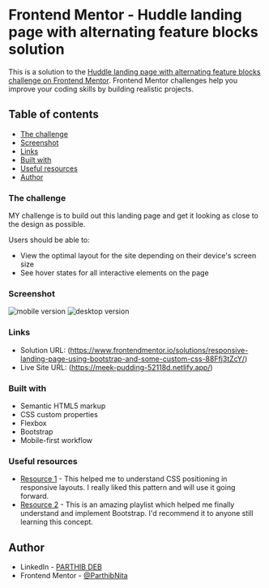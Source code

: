 # Frontend Mentor - Huddle landing page with alternating feature blocks solution

This is a solution to the [Huddle landing page with alternating feature blocks challenge on Frontend Mentor](https://www.frontendmentor.io/challenges/huddle-landing-page-with-alternating-feature-blocks-5ca5f5981e82137ec91a5100). Frontend Mentor challenges help you improve your coding skills by building realistic projects. 

## Table of contents
  - [The challenge](#the-challenge)
  - [Screenshot](#screenshot)
  - [Links](#links)
  - [Built with](#built-with)
  - [Useful resources](#useful-resources)
  - [Author](#author)


### The challenge
MY challenge is to build out this landing page and get it looking as close to the design as possible.

Users should be able to:

- View the optimal layout for the site depending on their device's screen size
- See hover states for all interactive elements on the page

### Screenshot

![mobile version](../screenshots/mobile.png)
![desktop version](../screenshots/desktop.png)

### Links

- Solution URL: (https://www.frontendmentor.io/solutions/responsive-landing-page-using-bootstrap-and-some-custom-css-88Ffj3tZcY/)
- Live Site URL: (https://meek-pudding-52118d.netlify.app/)

### Built with

- Semantic HTML5 markup
- CSS custom properties
- Flexbox
- Bootstrap
- Mobile-first workflow

### Useful resources

- [Resource 1](https://youtu.be/H04P5YXVssE?feature=shared) - This helped me to understand CSS positioning in responsive layouts. I really liked this pattern and will use it going forward.
- [Resource 2](https://youtube.com/playlist?list=PL4cUxeGkcC9joIM91nLzd_qaH_AimmdAR&feature=shared) - This is an amazing playlist which helped me finally understand and implement Bootstrap. I'd recommend it to anyone still learning this concept.

## Author

- LinkedIn - [PARTHIB DEB](https://www.linkedin.com/in/parthib-deb-914593248/)
- Frontend Mentor - [@ParthibNita](https://www.frontendmentor.io/profile/ParthibNita)
